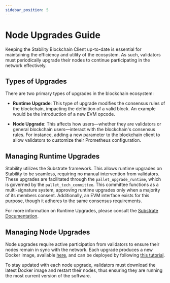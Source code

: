 ```yaml
---
sidebar_position: 5
---
```


# Node Upgrades Guide

Keeping the Stability Blockchain Client up-to-date is essential for maintaining the efficiency and utility of the ecosystem. As such, validators must periodically upgrade their nodes to continue participating in the network effectively.

## Types of Upgrades

There are two primary types of upgrades in the blockchain ecosystem:

- **Runtime Upgrade**: This type of upgrade modifies the consensus rules of the blockchain, impacting the definition of a valid block. An example would be the introduction of a new EVM opcode.

- **Node Upgrade**: This affects how users—whether they are validators or general blockchain users—interact with the blockchain's consensus rules. For instance, adding a new parameter to the blockchain client to allow validators to customize their Prometheus configuration.

## Managing Runtime Upgrades

Stability utilizes the Substrate framework. This allows runtime upgrades on Stability to be seamless, requiring no manual intervention from validators. These upgrades are facilitated through the `pallet_upgrade_runtime`, which is governed by the `pallet_tech_committee`. This committee functions as a multi-signature system, approving runtime upgrades only when a majority of its members consent. Additionally, an EVM interface exists for this purpose, though it adheres to the same consensus requirements.

For more information on Runtime Upgrades, please consult the [Substrate Documentation](https://docs.substrate.io/maintain/runtime-upgrades/).

## Managing Node Upgrades

Node upgrades require active participation from validators to ensure their nodes remain in sync with the network. Each upgrade produces a new Docker image, available [here](https://github.com/stabilityprotocol/stability/pkgs/container/stability), and can be deployed by following [this tutorial](./run_node_using_docker).

To stay updated with each node upgrade, validators must download the latest Docker image and restart their nodes, thus ensuring they are running the most current version of the software.
